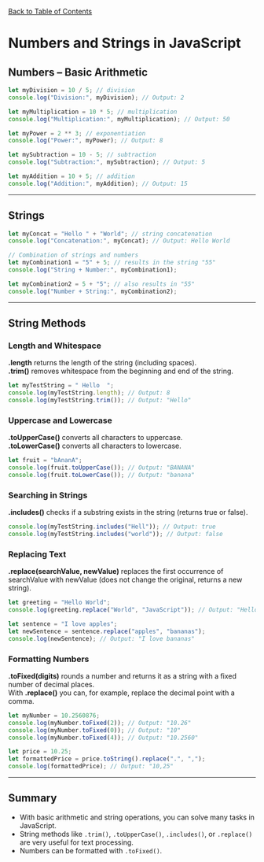 [Back to Table of Contents](../README.md)

# Numbers and Strings in JavaScript

## Numbers – Basic Arithmetic

```js
let myDivision = 10 / 5; // division
console.log("Division:", myDivision); // Output: 2

let myMultiplication = 10 * 5; // multiplication
console.log("Multiplication:", myMultiplication); // Output: 50

let myPower = 2 ** 3; // exponentiation
console.log("Power:", myPower); // Output: 8

let mySubtraction = 10 - 5; // subtraction
console.log("Subtraction:", mySubtraction); // Output: 5

let myAddition = 10 + 5; // addition
console.log("Addition:", myAddition); // Output: 15
```

---

## Strings

```js
let myConcat = "Hello " + "World"; // string concatenation
console.log("Concatenation:", myConcat); // Output: Hello World

// Combination of strings and numbers
let myCombination1 = "5" + 5; // results in the string "55"
console.log("String + Number:", myCombination1);

let myCombination2 = 5 + "5"; // also results in "55"
console.log("Number + String:", myCombination2);
```

---

## String Methods

### Length and Whitespace

**.length** returns the length of the string (including spaces).  
**.trim()** removes whitespace from the beginning and end of the string.

```js
let myTestString = " Hello  ";
console.log(myTestString.length); // Output: 8
console.log(myTestString.trim()); // Output: "Hello"
```

### Uppercase and Lowercase

**.toUpperCase()** converts all characters to uppercase.  
**.toLowerCase()** converts all characters to lowercase.

```js
let fruit = "bAnanA";
console.log(fruit.toUpperCase()); // Output: "BANANA"
console.log(fruit.toLowerCase()); // Output: "banana"
```

### Searching in Strings

**.includes()** checks if a substring exists in the string (returns true or false).

```js
console.log(myTestString.includes("Hell")); // Output: true
console.log(myTestString.includes("world")); // Output: false
```

### Replacing Text

**.replace(searchValue, newValue)** replaces the first occurrence of searchValue with newValue (does not change the original, returns a new string).

```js
let greeting = "Hello World";
console.log(greeting.replace("World", "JavaScript")); // Output: "Hello JavaScript"

let sentence = "I love apples";
let newSentence = sentence.replace("apples", "bananas");
console.log(newSentence); // Output: "I love bananas"
```

### Formatting Numbers

**.toFixed(digits)** rounds a number and returns it as a string with a fixed number of decimal places.  
With **.replace()** you can, for example, replace the decimal point with a comma.

```js
let myNumber = 10.2560876;
console.log(myNumber.toFixed(2)); // Output: "10.26"
console.log(myNumber.toFixed(0)); // Output: "10"
console.log(myNumber.toFixed(4)); // Output: "10.2560"

let price = 10.25;
let formattedPrice = price.toString().replace(".", ",");
console.log(formattedPrice); // Output: "10,25"
```

---

## Summary

- With basic arithmetic and string operations, you can solve many tasks in JavaScript.
- String methods like `.trim()`, `.toUpperCase()`, `.includes()`, or `.replace()` are very useful for text processing.
- Numbers can be formatted with `.toFixed()`.
